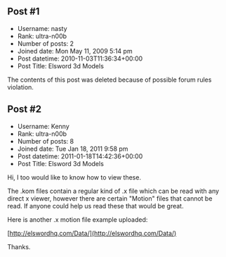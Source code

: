 ## Post #1
- Username: nasty
- Rank: ultra-n00b
- Number of posts: 2
- Joined date: Mon May 11, 2009 5:14 pm
- Post datetime: 2010-11-03T11:36:34+00:00
- Post Title: Elsword 3d Models

The contents of this post was deleted because of possible forum rules violation.
## Post #2
- Username: Kenny
- Rank: ultra-n00b
- Number of posts: 8
- Joined date: Tue Jan 18, 2011 9:58 pm
- Post datetime: 2011-01-18T14:42:36+00:00
- Post Title: Elsword 3d Models

Hi, I too would like to know how to view these.

The .kom files contain a regular kind of .x file which can be read with any direct x viewer, however there are certain "Motion" files that cannot be read. If anyone could help us read these that would be great.

Here is another .x motion file example uploaded:

[http://elswordhq.com/Data/](http://elswordhq.com/Data/)

Thanks.
